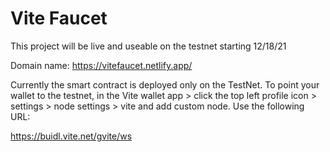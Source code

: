 # Vite Faucet
This project will be live and useable on the testnet starting 12/18/21

Domain name: https://vitefaucet.netlify.app/

Currently the smart contract is deployed only on the TestNet. To point your wallet to the testnet, in the Vite wallet app > click the top left profile icon > settings > node settings > vite and add custom node. Use the following URL:

https://buidl.vite.net/gvite/ws
